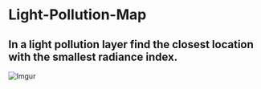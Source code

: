 # Light-Pollution-Map

## In a light pollution layer find the closest location with the smallest radiance index.

![Imgur](https://i.imgur.com/mvh0emY.png)
